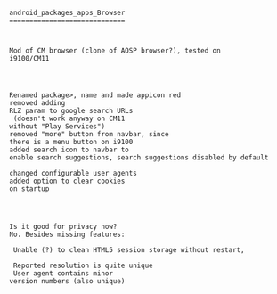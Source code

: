 <code>
android_packages_apps_Browser
=============================

<br>Mod of CM browser (clone of AOSP browser?), tested on i9100/CM11

<br>Renamed package>, name and made appicon red
<br>removed adding RLZ param to google search URLs
<br>&nbsp;(doesn't work anyway on CM11 without "Play Services")
<br>removed "more" button from navbar, since there is a menu button on i9100
<br>added search icon to navbar to enable search suggestions, search suggestions disabled by default
<br>changed configurable user agents
<br>added option to clear cookies on startup

<br>Is it good for privacy now?
<br>No. Besides missing features:
<br>&nbsp;Unable (?) to clean HTML5 session storage without restart,
<br>&nbsp;Reported resolution is quite unique
<br>&nbsp;User agent contains minor version numbers (also unique)
</code>
